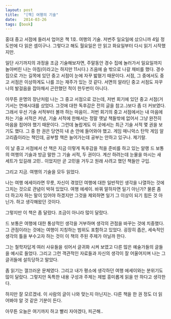 ```yaml
---
layout: post
title:  "[책] 여행의 기술"
date:   2014-03-26
tags: [book]
---
```


홍대 중고 서점에 들러서 업어온 책 1호. 여행의 기술. 저번주 일요일에 샀으니까 4일 정도만에 다 읽은 셈이구나. 그렇다고 해도 월요일은 안 읽고 화요일부터 다시 읽기 시작했지만. 

  일단 사기까지의 과정을 조금 기술해보자면, 주말동안 경수 집에 놀러가서 일요일까지 놀아버린 나는 아침(이라고는 하지만 11시다.) 즈음에 슬 밖으로 나갈 채비를 했다. 경수 집으로 가는 길목에 있던 중고 서점이 눈에 자꾸 밟혔기 때문이다. 서점, 그 중에서도 중고 서점은 이상하게도 나를 끄는 재주가 있는 것 같다. 서면의 알라딘 중고 서점도 자꾸 나의 발걸음을 잡아채서 곤란했던 적이 한두번이 아니다. 

  아무튼 운명의 장난처럼 나는 그 중고 서점으로 갔는데, 저번 회기에 있던 중고 서점(거기서는 연애시대를 샀었다. 그것에 대한 독후감은 전의 글을 참고..)보다 좀 더 커보였다. 그래서 우선 기술 서적부터 볼까 하는 마음이.. 저번 회기의 중고 서점에서는 내 마음에 차는 기술 서적은 커녕, 기술 서적에 한해서는 정말 옛날 책들밖에 없어서 그냥 완전히 마음을 접어야 했기 때문이다. 그런데 놀랍게도 이 곳에서는 최근 기술 서적 몇 권을 보기도 했다. 그 중 한 권은 당연히 내 손 안에 들어와야 했고. 게임 매니악스 탄막 게임 알고리즘이라는 책인데, 공부할 책은 늘어가는데 공부는 안하고 있구나. 제기랄. 

  이 날 중고 서점에서 산 책은 지금 이렇게 독후감을 적을 준비를 하고 있는 알랭 드 보통의 여행의 기술과 방금 말한 그 기술 서적, 두 권이다. 계산 하려는데 눈물을 마시는 새 세트가 있길래 고민.. 이었지만 곧 고민을 거두고 원래 사려고 했던 책들만 구입. 

  그리고 지금. 여행의 기술을 모두 읽었다. 

  나는 여행 에세이라면 무릇, 자신이 겪었던 여행에 대한 일반적인 생각을 나열하는 것에 그치는 것으로 관념이 박혀 있었다. 여행 에세이. 바꿔 말하자면 일기 아닌가? 물론 좀 더 하고자 하는 말이 있어야 하겠지만 그것을 제외하면 일기 그 이상이 되기 힘든 것 아닌가. 하고 생각해왔던 것이다. 

  그렇지만 이 책은 좀 달랐다. 조금이 아니라 많이 달랐다. 

  드 보통은 여행에 대한 통상적인 생각을 거부하며 생각의 관점을 바꾸는 것에 치중했다. 그 관점이라는 것에는 여행이 지칭하는 범위도 포함하고 있었다. 굉장히 좁은, 세속적인 생각의 틀을 부수고자 하는 것이 이 책의 주된 주제가 아닐까 한다. 

  그는 철학자답게 여러 사유들을 섞어서 글귀화 시켜 보였고 다른 많은 예술가들의 글들을 예시로 들었다. 그리고 그런 객관적인 자료들과 자신의 생각이 잘 어울어지며 나는 그 글귀들에 설득당하고 말았다. 

  좀 읽기는 껄끄러운 문체였다. 그리고 내가 평소에 생각하던 여행 에세이와는 분위기도 많이 달랐다. 그렇지만 독특한 내용 구성과 주제는 제법 흥미롭게 읽을 만 하다고 생각한다. 

  하지만 잘 모르겠네. 이 사람의 글이 나와 맞는지 아닌지는. 다른 책을 한 권 정도 더 읽어봐야 알 것 같은 기분이 든다. 

  아무튼 오늘은 여기까지 하고 빨리 자야겠다, 피곤해..